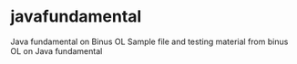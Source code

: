 # javafundamental
Java fundamental on Binus OL
Sample file and testing material from binus OL on Java fundamental
